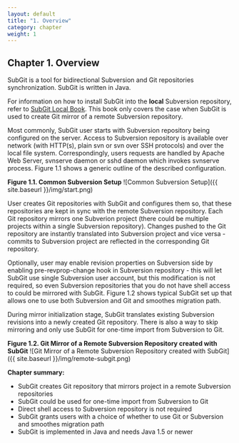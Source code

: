 ```yaml
---
layout: default
title: "1. Overview"
category: chapter
weight: 1
---
```

## Chapter 1. Overview

SubGit is a tool for bidirectional Subversion and Git repositories synchronization. SubGit is written in Java.

For information on how to install SubGit into the **local** Subversion repository, refer to [SubGit Local Book](#). This book only covers the case when SubGit is used to create Git mirror of a remote Subversion repository.

Most commonly, SubGit user starts with Subversion repository being configured on the server. Access to Subversion repository is available over network (with HTTP(s), plain svn or svn over SSH protocols) and over the local file system. Correspondingly, users requests are handled by Apache Web Server, svnserve daemon or sshd daemon which invokes svnserve process. Figure 1.1 shows a generic outline of the described configuration.

**Figure 1.1. Common Subversion Setup**
![Common Subversion Setup]({{ site.baseurl }}/img/start.png)

User creates Git repositories with SubGit and configures them so, that these repositories are kept in sync with the remote Subversion repository. Each Git repository mirrors one Subverion project (there could be multiple projects within a single Subversion repository). Changes pushed to the Git repository are instantly translated into Subversion project and vice versa - commits to Subversion project are reflected in the corresponding Git repository.

Optionally, user may enable revision properties on Subversion side by enabling pre-revprop-change hook in Subversion repository - this will let SubGit use single Subversion user account, but this modification is not required, so even Subversion repositories that you do not have shell access to could be mirrored with SubGit. Figure 1.2 shows typical SubGit set up that allows one to use both Subversion and Git and smoothes migration path.

During mirror initialization stage, SubGit translates existing Subversion revisions into a newly created Git repository. There is also a way to skip mirroring and only use SubGit for one-time import from Subversion to Git.

**Figure 1.2. Git Mirror of a Remote Subversion Repository created with SubGit**
![Git Mirror of a Remote Subversion Repository created with SubGit]({{ site.baseurl }}/img/remote-subgit.png)

**Chapter summary:**

+ SubGit creates Git repository that mirrors project in a remote Subversion repositories
+ SubGit could be used for one-time import from Subversion to Git
+ Direct shell access to Subversion repository is not required
+ SubGit grants users with a choice of whether to use Git or Subversion and smoothes migration path
+ SubGit is implemented in Java and needs Java 1.5 or newer